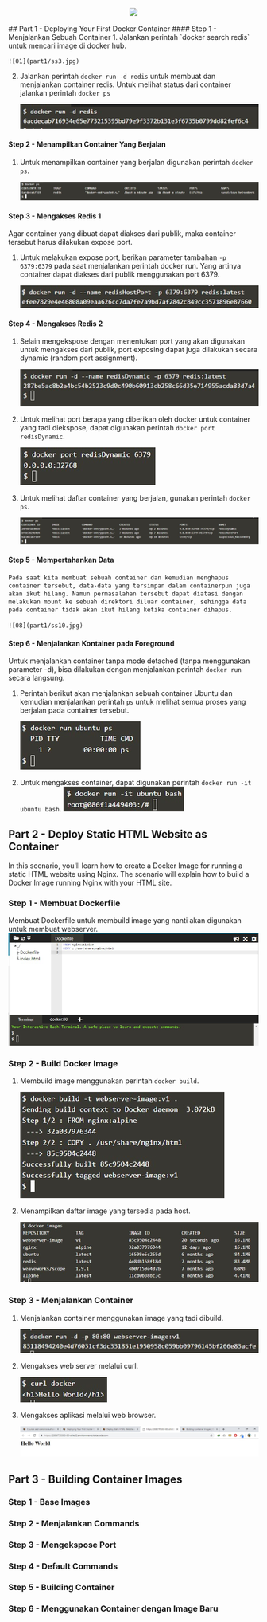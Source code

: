 <p align="center">
  <img src="https://www.docker.com/sites/default/files/social/docker_facebook_share.png"/>
</p>
## Part 1 - Deploying Your First Docker Container
#### Step 1 - Menjalankan Sebuah Container
1. Jalankan perintah `docker search redis` untuk mencari image di docker hub.

	![01](part1/ss3.jpg)

2. Jalankan perintah `docker run -d redis` untuk membuat dan menjalankan container redis. Untuk melihat status dari container jalankan perintah `docker ps`

	![02](part1/ss4.jpg)

#### Step 2 - Menampilkan Container Yang Berjalan
1. Untuk menampilkan container yang berjalan digunakan perintah `docker ps`.

	![03](part1/ss5.jpg)

#### Step 3 - Mengakses Redis 1
Agar container yang dibuat dapat diakses dari publik, maka container tersebut harus dilakukan expose port.
1. Untuk melakukan expose port, berikan parameter tambahan `-p 6379:6379` pada saat menjalankan perintah docker run. Yang artinya container dapat diakses dari publik menggunakan port 6379.

	![04](part1/ss6.jpg)


#### Step 4 - Mengakses Redis 2
1. Selain mengekspose dengan menentukan port yang akan digunakan untuk mengakses dari publik,  port exposing dapat juga dilakukan secara dynamic (random port assignment).

	![05](part1/ss7.jpg)

2. Untuk melihat port berapa yang diberikan oleh docker untuk container yang tadi diekspose, dapat digunakan perintah `docker port redisDynamic`.

	![06](part1/ss8.jpg)

3. Untuk melihat daftar container yang berjalan, gunakan perintah `docker ps`.

	![07](part1/ss9.jpg)

#### Step 5 - Mempertahankan Data
	Pada saat kita membuat sebuah container dan kemudian menghapus container tersebut, data-data yang tersimpan dalam containerpun juga akan ikut hilang. Namun permasalahan tersebut dapat diatasi dengan melakukan mount ke sebuah direktori diluar container, sehingga data pada container tidak akan ikut hilang ketika container dihapus.
	
	![08](part1/ss10.jpg)
	
#### Step 6 - Menjalankan Kontainer pada Foreground
Untuk menjalankan container tanpa mode detached (tanpa menggunakan parameter -d), bisa dilakukan dengan menjalankan perintah `docker run` secara langsung.

1. Perintah berikut akan menjalankan sebuah container Ubuntu dan kemudian menjalankan perintah `ps` untuk melihat semua proses yang berjalan pada container tersebut. 	
	
	![09](part1/ss11.jpg)

2. Untuk mengakses container, dapat digunakan perintah `docker run -it ubuntu bash`.
	![10](part1/ss12.jpg)

## Part 2 - Deploy Static HTML Website as Container
In this scenario, you'll learn how to create a Docker Image for running a static HTML website using Nginx. The scenario will explain how to build a Docker Image running Nginx with your HTML site.

### Step 1 - Membuat Dockerfile
Membuat Dockerfile untuk membuild image yang nanti akan digunakan untuk membuat webserver.
	![11](part2/ss1.jpg)
	
### Step 2 - Build Docker Image
1. Membuild image menggunakan perintah `docker build`.

	![12](part2/ss2.jpg)

2. Menampilkan daftar image yang tersedia pada host.

	![13](part2/ss3.jpg)

### Step 3 - Menjalankan Container
1. Menjalankan container menggunakan image yang tadi dibuild.

	![14](part2/ss4.jpg)

2. Mengakses web server melalui curl.

	![15](part2/ss5.jpg)

3. Mengakses aplikasi melalui web browser.

	![16](part2/ss6.jpg)


## Part 3 - Building Container Images

### Step 1 - Base Images
### Step 2 - Menjalankan Commands
### Step 3 - Mengekspose Port
### Step 4 - Default Commands
### Step 5 - Building Container
### Step 6 - Menggunakan Container dengan Image Baru


